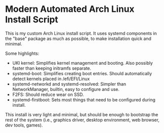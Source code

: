 # Modern Automated Arch Linux Install Script
This is my custom Arch Linux install script. It uses systemd components in the "base" package as much as possible, to make installation quick and minimal. 

Some highlights:
* UKI kernel: Simplifies kernel management and booting. Also possibly faster than keeping initramfs separate.
* systemd-boot: Simplifies creating boot entries. Should automatically detect kernels placed in /efi/EFI/Linux
* systemd-networkd and systemd-resolved: Simpler than NetworkManager, builtin, easy to configure and use.
* F2FS: Should reduce wear on SSD.
* systemd-firstboot: Sets most things that need to be configured during install.

This install is very light and minimal, but should be enough to bootstrap the rest of the system (i.e., graphics driver, desktop environment, web browser, dev tools, games).
